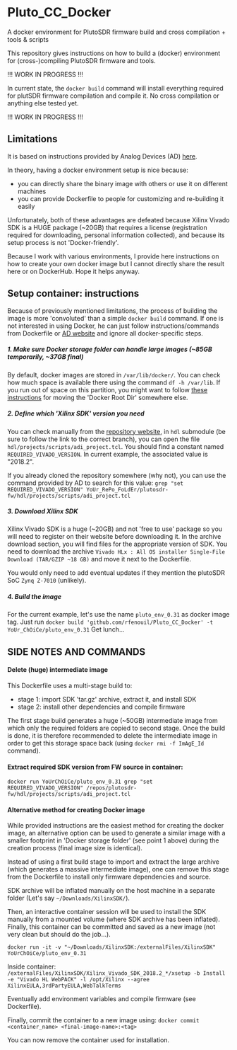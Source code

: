 # Pluto_CC_Docker
A docker environment for PlutoSDR firmware build and cross compilation + tools &amp; scripts

This repository gives instructions on how to build a (docker) environment for (cross-)compiling PlutoSDR firmware and tools.

!!! WORK IN PROGRESS !!!

In current state, the `docker build` command will install everything required for plutSDR firmware compilation and compile it.
No cross compilation or anything else tested yet.

!!! WORK IN PROGRESS !!!
 

Limitations
-----------

It is based on instructions provided by Analog Devices (AD) [here](https://wiki.analog.com/university/tools/pluto/building_the_image).

In theory, having a docker environment setup is nice because:
 - you can directly share the binary image with others or use it on different machines
 - you can provide Dockerfile to people for customizing and re-building it easily

Unfortunately, both of these advantages are defeated because Xilinx Vivado SDK is a HUGE package (~20GB) that requires a license (registration required for downloading, personal information collected), and because its setup process is not 'Docker-friendly'.

Because I work with various environments, I provide here instructions on how to create your own docker image but I cannot directly share the result here or on DockerHub.
Hope it helps anyway.


Setup container: instructions
-----------------------------

Because of previously mentioned limitations, the process of building the image is more 'convoluted' than a simple `docker build` command.
If one is not interested in using Docker, he can just follow instructions/commands from Dockerfile or [AD website](https://wiki.analog.com/university/tools/pluto/building_the_image) and ignore all docker-specific steps.


##### 1. Make sure Docker storage folder can handle large images (~85GB temporarily, ~37GB final)

By default, docker images are stored in `/var/lib/docker/`. You can check how much space is available there using the command `df -h /var/lib`.
If you run out of space on this partition, you might want to follow [these instructions](https://blog.adriel.co.nz/2018/01/25/change-docker-data-directory-in-debian-jessie/) for moving the 'Docker Root Dir' somewhere else.   


##### 2. Define which 'Xilinx SDK' version you need

You can check manually from the [repository website](https://github.com/analogdevicesinc/plutosdr-fw), in `hdl` submodule (be sure to follow the link to the correct branch), you can open the file `hdl/projects/scripts/adi_project.tcl`.
You should find a constant named `REQUIRED_VIVADO_VERSION`. In current example, the associated value is "2018.2".

If you already cloned the repository somewhere (why not), you can use the command provided by AD to search for this value:
`grep "set REQUIRED_VIVADO_VERSION" YoUr_RePo_FoLdEr/plutosdr-fw/hdl/projects/scripts/adi_project.tcl`


##### 3. Download Xilinx SDK 

Xilinx Vivado SDK is a huge (~20GB) and not 'free to use' package so you will need to register on their website before downloading it.
In the archive download section, you will find files for the appropriate version of SDK.
You need to download the archive `Vivado HLx : All OS installer Single-File Download (TAR/GZIP ~18 GB)` and move it next to the Dockerfile.

You would only need to add eventual updates if they mention the plutoSDR SoC `Zynq Z-7010` (unlikely).


##### 4. Build the image

For the current example, let's use the name `pluto_env_0.31` as docker image tag.
Just run `docker build 'github.com/rfenouil/Pluto_CC_Docker' -t YoUr_ChOiCe/pluto_env_0.31`
Get lunch...



SIDE NOTES AND COMMANDS
-----------------------

#### Delete (huge) intermediate image

This Dockerfile uses a multi-stage build to:
 - stage 1: import SDK 'tar.gz' archive, extract it, and install SDK
 - stage 2: install other dependencies and compile firmware

The first stage build generates a huge (~50GB) intermediate image from which only the required folders are copied to second stage.
Once the build is done, it is therefore recommended to delete the intermediate image in order to get this storage space back (using `docker rmi -f ImAgE_Id` command).  


#### Extract required SDK version from FW source in container:
`docker run YoUrChOiCe/pluto_env_0.31 grep "set REQUIRED_VIVADO_VERSION" /repos/plutosdr-fw/hdl/projects/scripts/adi_project.tcl`


#### Alternative method for creating Docker image

While provided instructions are the easiest method for creating the docker image, an alternative option can be used to generate a similar image with a smaller footprint in 'Docker storage folder' (see point 1 above) during the creation process (final image size is identical).   

Instead of using a first build stage to import and extract the large archive (which generates a massive intermediate image), one can remove this stage from the Dockerfile to install only firmware dependencies and source.

SDK archive will be inflated manually on the host machine in a separate folder (Let's say `~/Downloads/XilinxSDK/`).    

Then, an interactive container session will be used to install the SDK manually from a mounted volume (where SDK archive has been inflated). Finally, this container can be committed and saved as a new image (not very clean but should do the job...). 

`docker run -it -v "~/Downloads/XilinxSDK:/externalFiles/XilinxSDK" YoUrChOiCe/pluto_env_0.31`

Inside container:
`/externalFiles/XilinxSDK/Xilinx_Vivado_SDK_2018.2_*/xsetup -b Install -e "Vivado HL WebPACK" -l /opt/Xilinx --agree XilinxEULA,3rdPartyEULA,WebTalkTerms`

Eventually add environment variables and compile firmware (see Dockerfile).

Finally, commit the container to a new image using: `docker commit <container_name> <final-image-name>:<tag>`

You can now remove the container used for installation.


